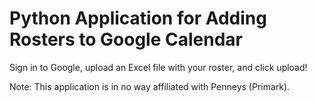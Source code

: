 # Python Application for Adding Rosters to Google Calendar
Sign in to Google, upload an Excel file with your roster, and click upload!

Note: This application is in no way affiliated with Penneys (Primark).
